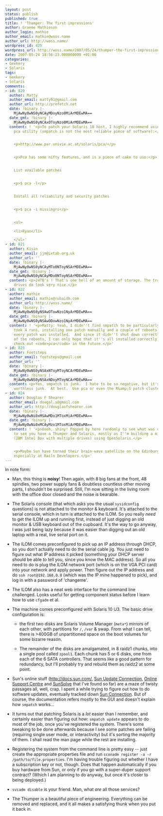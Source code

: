 ```yaml
---
layout: post
status: publish
published: true
title: ! 'Thumper: The first impressions'
author: Graeme Mathieson
author_login: mathie
author_email: mathie@woss.name
author_url: http://woss.name/
wordpress_id: 425
wordpress_url: http://woss.name/2007/05/24/thumper-the-first-impressions/
date: 2007-05-24 18:56:23.000000000 +01:00
categories:
- Geekery
- Solaris
tags:
- Geekery
- Solaris
comments:
- id: 820
  author: Matty
  author_email: matty91@gmail.com
  author_url: http://prefetch.net
  date: !binary |-
    MjAwNy0wNS0yNCAyMDoyNzo0MiArMDEwMA==
  date_gmt: !binary |-
    MjAwNy0wNS0yNCAxOToyNzo0MiArMDEwMA==
  content: ! '<p>To patch your Solaris 10 host, I highly recommend using the opensource
    pca utility (smpatch is not the most reliable piece of software):</p>


    <p>http://www.par.univie.ac.at/solaris/pca/</p>


    <p>Pca has some nifty features, and is a piece of cake to use:</p>


    List available patches


    <p>$ pca -l</p>


    Install all reliability and security patches


    <p>$ pca -i missingrs</p>


    <ul>

    <li>Ryan</li>

    </ul>'
- id: 821
  author: Kisin
  author_email: jjm@ixtab.org.uk
  author_url: ''
  date: !binary |-
    MjAwNy0wNS0yNCAyMTo0NToyNSArMDEwMA==
  date_gmt: !binary |-
    MjAwNy0wNS0yNCAyMDo0NToyNSArMDEwMA==
  content: <p>24TB's ! That's one hell of an amount of storage. The tray loading hard
    drives do look very nice.</p>
- id: 822
  author: mathie
  author_email: mathie@rubaidh.com
  author_url: http://woss.name/
  date: !binary |-
    MjAwNy0wNS0yNSAwOTowNzo1NyArMDEwMA==
  date_gmt: !binary |-
    MjAwNy0wNS0yNSAwODowNzo1NyArMDEwMA==
  content: ! '<p>Matty: Yeah, I didn''t find smpatch to be particularly easy to use.  It
    took 4 runs, installing one patch manually and a couple of reboots before it claimed
    every patch was installed.  And since it didn''t shut down correctly during one
    of the reboots, I can only hope that it''s all installed correctly.  I''ll definitely
    check out <code>pca</code> in the future.</p>'
- id: 823
  author: Footsteps
  author_email: footsteps@gmail.com
  author_url: ''
  date: !binary |-
    MjAwNy0wNS0yNSAxNToyMToyNCArMDEwMA==
  date_gmt: !binary |-
    MjAwNy0wNS0yNSAxNDoyMToyNCArMDEwMA==
  content: <p>Yes, smpatch is junk.  I hate to be so negative, but it's unreliable
    worthless junk.  At best.  Use pca or even the R&amp;S patch clusters.</p>
- id: 824
  author: Douglas F Shearer
  author_email: dougal.s@gmail.com
  author_url: http://douglasfshearer.com
  date: !binary |-
    MjAwNy0wNi0xMSAwMDo1MToxMiArMDEwMA==
  date_gmt: !binary |-
    MjAwNy0wNi0xMCAyMzo1MToxMiArMDEwMA==
  content: ! '<p>Oooh, shiny! Popped by here randomly to see what was up, surprised
    to see you have a Thumper and Solaris, mostly as I''m building a mini-thumper
    (IBM Intel Box with multiple drives) using OpenSolaris.</p>


    <p>Maybe Sun have turned their brain-wave satellite on the Edinburgh area....targeted
    especially at Rails Developers.</p>'
---
```

In note form:

* Man, this thing is **noisy**!  Then again, with 8 big fans at the front, 48 spindles, two power supply fans & doubtless countless other moving parts, I shouldn't be surprised.  Still, I'm now sitting in the living room with the office door closed and the noise is bearable.

* The Solaris console (that which asks you the usual `sysidconfig` questions) is not attached to the monitor & keyboard.  It's attached to the serial console, which in turn is attached to the ILOM.  So you really *need* to get the ILOM up and running first, instead of just digging an old monitor & USB keyboard out of the cupboard.  It's the way to go anyway, I was just being lazy because it was easier than digging out an old laptop with a real, live serial port on it.

* The ILOM comes preconfigured to pick up an IP address through DHCP, so you don't actually need to do the serial cable jig.  You just need to figure out what IP address it picked (something your DHCP server should be able to tell you, since you know the MAC address).  So all you need to do is plug the ILOM network port (which is on the VGA PCI card) into your network and apply power.  Then figure out the IP address and do `ssh root@192.168.0.8` (which was the IP mine happened to pick), and log in with a password of 'changeme'.

* The ILOM also has a neat web interface for the command line challenged.  Looks useful for getting component status before I learn how to use `cfgadm` et al.

* The machine comes preconfigured with Solaris 10 U3.  The basic drive configuration is:

  * the first two disks are Solaris Volume Manager (`meta*`) mirrors of each other, with partitions for `/`, `/var` & swap.  From what I can tell, there is >400GB of unpartitioned space on the boot volumes for some bizarre reason.

  * The remainder of the disks are amalgamated, in 8 raidz1 chunks, into a single pool called `zpool1`.  Each chunk has 5 or 6 disks, one from each of the 6 SATA controllers.  That seems like a good pattern for redundancy, but I'll probably try and rebuild them as raidz2 at some point.

* Sun's online stuff (<http://docs.sun.com/>, [Sun Update Connection](http://sunconnection.sun.com/), [Online Support Centre](https://osc-emea.eu.sun.com/OSCSW/svcportal?pageName=OSCHomeSelfSolve) and [SunSolve](http://sunsolve.sun.com/) that I've found so far) are a maze of twisty passages all, well, crap.  I spent a while trying to figure out how to do software updates, eventually tracked down [Sun Connection](http://www.sun.com/service/sunconnection/gettingstarted.jsp).  But of course, the documentation refers mostly to the GUI and doesn't explain how `smpatch` works...

* It turns out that patching Solaris is a *lot* easier than I remember, and certainly easier than figuring out how: `smpatch update` appears to do most of the job, once you've registered the system.  There's some tweaking to be done afterwards because I see some patches are failing (requiring single user mode, or interactivity) but it's sorting the majority of them.  I shall read the man page while the rest are installing.

* Registering the system from the command line is pretty easy -- just create the appropriate properties file and run `sconadm register -a -r /path/to/file.properties`.  I'm having trouble figuring out whether I have a subscription key or not, though.  Does that happen automatically if you buy hardware from Sun, or only if you go with a super-duper support contract?  (Which I am planning to do anyway, but once it's closer to being deployed.)

* `svcadm disable` is your friend.  Man, what *are* all those services?

* The Thumper is a beautiful piece of engineering.  Everything can be removed and replaced, and it all makes a satisfying thunk when you put it back in.
